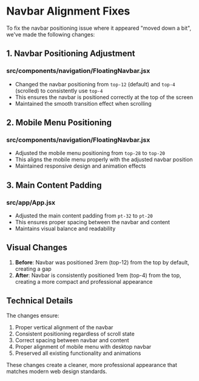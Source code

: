 # Navbar Alignment Fixes

To fix the navbar positioning issue where it appeared "moved down a bit", we've made the following changes:

## 1. Navbar Positioning Adjustment

### src/components/navigation/FloatingNavbar.jsx
- Changed the navbar positioning from `top-12` (default) and `top-4` (scrolled) to consistently use `top-4`
- This ensures the navbar is positioned correctly at the top of the screen
- Maintained the smooth transition effect when scrolling

## 2. Mobile Menu Positioning

### src/components/navigation/FloatingNavbar.jsx
- Adjusted the mobile menu positioning from `top-28` to `top-20`
- This aligns the mobile menu properly with the adjusted navbar position
- Maintained responsive design and animation effects

## 3. Main Content Padding

### src/app/App.jsx
- Adjusted the main content padding from `pt-32` to `pt-20`
- This ensures proper spacing between the navbar and content
- Maintains visual balance and readability

## Visual Changes

1. **Before**: Navbar was positioned 3rem (top-12) from the top by default, creating a gap
2. **After**: Navbar is consistently positioned 1rem (top-4) from the top, creating a more compact and professional appearance

## Technical Details

The changes ensure:
1. Proper vertical alignment of the navbar
2. Consistent positioning regardless of scroll state
3. Correct spacing between navbar and content
4. Proper alignment of mobile menu with desktop navbar
5. Preserved all existing functionality and animations

These changes create a cleaner, more professional appearance that matches modern web design standards.